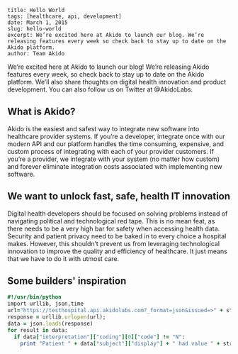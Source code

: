 ```
title: Hello World
tags: [healthcare, api, development]
date: March 1, 2015
slug: hello-world
excerpt: We’re excited here at Akido to launch our blog. We’re releasing features every week so check back to stay up to date on the Akido platform.
author: Team Akido
```
We’re excited here at Akido to launch our blog! We’re releasing Akido features every week, so check back to stay up to date on the Akido platform. We’ll also share thoughts on digital health innovation and product development. You can also follow us on Twitter at @AkidoLabs.

## What is Akido?

Akido is the easiest and safest way to integrate new software into healthcare provider systems. If you’re a developer, integrate once with our modern API and our platform handles the time consuming, expensive, and custom process of integrating with each of your provider customers. If you’re a provider, we integrate with your system (no matter how custom) and forever eliminate integration costs associated with implementing new software.

## We want to unlock fast, safe, health IT innovation

Digital health developers should be focused on solving problems instead of navigating political and technological red tape. This is no mean feat, as there needs to be a very high bar for safety when accessing health data. Security and patient privacy need to be baked in to every choice a hospital makes. However, this shouldn’t prevent us from leveraging technological innovation to improve the quality and efficiency of healthcare. It just means that we have to do it with utmost care. 

## Some builders' inspiration

```ruby
#!/usr/bin/python
import urllib, json,time
url="https://testhospital.api.akidolabs.com?_format=json&issued=>" + str(time.time() - 24*60*60)
response = urllib.urlopen(url);
data = json.loads(response)
for result in data:
  if data["interpretation"]["coding"][0]["code"] != "N":
    print "Patient " + data["subject"]["display"] + " had value " + str(data["valueQuantity"]["value"])
```
